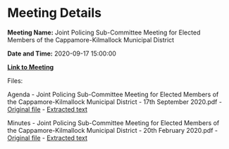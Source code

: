 # Meeting Details

**Meeting Name:** Joint Policing Sub-Committee Meeting for Elected Members of the Cappamore-Kilmallock Municipal District

**Date and Time:** 2020-09-17 15:00:00

**[Link to Meeting](https://www.limerick.ie/council/whats-on/joint-policing-sub-committee-meeting-elected-members-cappamore-kilmallock-0)**

Files: 

Agenda - Joint Policing Sub-Committee Meeting for Elected Members of the Cappamore-Kilmallock Municipal District - 17th September 2020.pdf - [Original file](https://www.limerick.ie/sites/default/files/media/documents/2020-09/01-jpc-sub-committee-agenda.pdf) - [Extracted text](./Agenda%20-%C2%A0Joint%20Policing%20Sub-Committee%20Meeting%20for%20Elected%20Members%20of%20the%20Cappamore-Kilmallock%20Municipal%20District%20-%2017th%20September%202020.md)

Minutes - Joint Policing Sub-Committee Meeting for Elected Members of the Cappamore-Kilmallock Municipal District - 20th February 2020.pdf - [Original file](https://www.limerick.ie/sites/default/files/media/documents/2020-09/02-jpc-sub-committee-minutes.pdf) - [Extracted text](./Minutes%20-%C2%A0Joint%20Policing%20Sub-Committee%20Meeting%20for%20Elected%20Members%20of%20the%20Cappamore-Kilmallock%20Municipal%20District%20-%2020th%20February%202020.md)

